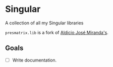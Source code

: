 # Singular
A collection of all my Singular libraries

`presmatrix.lib` is a fork of
[Aldicio José Miranda's](https://sites.google.com/site/aldicio/publicacoes/presentation-matrix-algorithm).

## Goals
- [ ] Write documentation.
